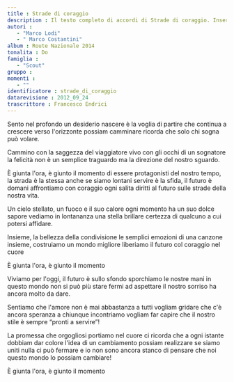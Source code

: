```yaml
--- 
title : Strade di coraggio
description : Il testo completo di accordi di Strade di coraggio. Inseriscila nel tuo canzoniere!
autori : 
   - "Marco Lodi"
   - " Marco Costantini"
album : Route Nazionale 2014
tonalita : Do
famiglia : 
   - "Scout"
gruppo : 
momenti : 
   - ""
identificatore : strade_di_coraggio
datarevisione : 2012_09_24
trascrittore : Francesco Endrici
--- 
```




Sento nel profondo un desiderio nascere
è la voglia di partire che continua a crescere
verso l'orizzonte possiam camminare
ricorda che solo chi sogna può volare.


Cammino con la saggezza del viaggiatore
vivo con gli occhi di un sognatore
la felicità non è un semplice traguardo
ma la direzione del nostro sguardo.


È giunta l'ora, è giunto il momento
di essere protagonisti del nostro tempo,
la strada è la stessa anche se siamo lontani
servire è la sfida, il futuro è domani
affrontiamo con coraggio ogni salita
diritti al futuro sulle strade
della nostra vita.


Un cielo stellato, un fuoco e il suo calore
ogni momento ha un suo dolce sapore
vediamo in lontananza una stella brillare
certezza di qualcuno a cui potersi affidare.


Insieme, la bellezza della condivisione
le semplici emozioni di una canzone
insieme, costruiamo un mondo migliore
liberiamo il futuro col coraggio nel cuore


È giunta l'ora, è giunto il momento


Viviamo per l'oggi, il futuro è sullo sfondo
sporchiamo le nostre mani in questo mondo
non si può più stare fermi ad aspettare
il nostro sorriso ha ancora molto da dare.


Sentiamo che l'amore non è mai abbastanza
a tutti vogliam gridare che c'è ancora speranza
a chiunque incontriamo vogliam far capire
che il nostro stile è sempre “pronti a servire”!


La promessa che orgogliosi portiamo nel cuore
ci ricorda che a ogni istante dobbiam dar colore
l'idea di un cambiamento possiam realizzare
se siamo uniti nulla ci può fermare
e io non sono ancora stanco di pensare
che noi questo mondo lo possiam cambiare!


È giunta l'ora, è giunto il momento


